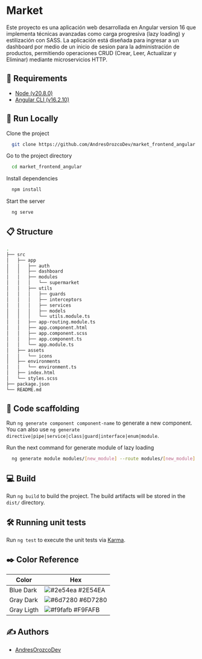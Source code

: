 
# Market

Este proyecto es una aplicación web desarrollada en Angular version 16 que implementa técnicas avanzadas como carga progresiva (lazy loading) y estilización con SASS. La aplicación está diseñada para ingresar a un dashboard por medio de un inicio de sesion para la administración de productos, permitiendo operaciones CRUD (Crear, Leer, Actualizar y Eliminar) mediante microservicios HTTP.


## 🔧 Requirements

- [Node (v20.8.0)](https://nodejs.org/en)
- [Angular CLI (v16.2.10)](https://angular.io/cli)
    
    
## 🧰 Run Locally

Clone the project

```bash
  git clone https://github.com/AndresOrozcoDev/market_frontend_angular.git
```

Go to the project directory

```bash
  cd market_frontend_angular
```

Install dependencies

```bash
  npm install
```

Start the server

```bash
  ng serve
```


## 📋 Structure

```bash
.
├── src
│   ├── app
│   │   ├── auth
│   │   ├── dashboard
│   │   ├── modules
│   │   │   └── supermarket
│   │   ├── utils
│   │   │   ├── guards
│   │   │   ├── interceptors
│   │   │   ├── services
│   │   │   ├── models
│   │   │   └── utils.module.ts
│   │   ├── app-routing.module.ts
│   │   ├── app.component.html
│   │   ├── app.component.scss
│   │   ├── app.component.ts
│   │   └── app.module.ts
│   ├── assets
│   │   └── icons
│   ├── environments
│   │   └── environment.ts
│   ├── index.html
│   └── styles.scss
├── package.json
└── README.md
```

## 💬 Code scaffolding

Run `ng generate component component-name` to generate a new component. You can also use `ng generate directive|pipe|service|class|guard|interface|enum|module`.

Run the next command for generate module of lazy loading
```bash
  ng generate module modules/[new_module] --route modules/[new_module] --module app.module
```
## 💻 Build

Run `ng build` to build the project. The build artifacts will be stored in the `dist/` directory.

## 🛠️ Running unit tests

Run `ng test` to execute the unit tests via [Karma](https://karma-runner.github.io).

## ✒️ Color Reference

| Color             | Hex                                                                |
| ----------------- | ------------------------------------------------------------------ |
| Blue Dark | ![#2e54ea](https://via.placeholder.com/10/2e54ea?text=+) #2E54EA |
| Gray Dark | ![#6d7280](https://via.placeholder.com/10/6d7280?text=+) #6D7280 |
| Gray Ligth | ![#f9fafb](https://via.placeholder.com/10/f9fafb?text=+) #F9FAFB |


## ✍️ Authors

- [AndresOrozcoDev](https://github.com/AndresOrozcoDev)